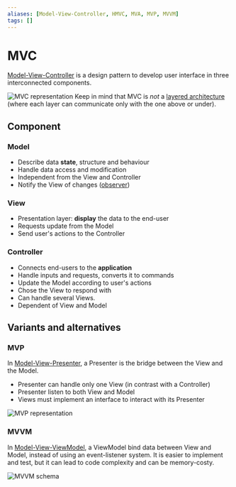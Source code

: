 ```yaml
---
aliases: [Model-View-Controller, HMVC, MVA, MVP, MVVM]
tags: []
---
```


# MVC

[Model-View-Controller](https://wikipedia.org/wiki/model%e2%80%93view%e2%80%93controller) is a design pattern to develop user interface in three interconnected components.

![MVC representation](https://upload.wikimedia.org/wikipedia/commons/thumb/a/a0/mvc-process.svg/400px-mvc-process.svg.png)
Keep in mind that MVC is *not* a [layered architecture](../styles/layered.md) (where each layer can communicate only with the one above or under).

## Component

### Model

- Describe data **state**, structure and behaviour
- Handle data access and modification
- Independent from the View and Controller
- Notify the View of changes ([observer](observer.md))

### View

- Presentation layer: **display** the data to the end-user
- Requests update from the Model
- Send user's actions to the Controller

### Controller

- Connects end-users to the **application**
- Handle inputs and requests, converts it to commands
- Update the Model according to user's actions
- Chose the View to respond with
- Can handle several Views.
- Dependent of View and Model

## Variants and alternatives

### MVP

In [Model-View-Presenter](https://wikipedia.org/wiki/model%e2%80%93view%e2%80%93presenter), a Presenter is the bridge between the View and the Model.

- Presenter can handle only one View (in contrast with a Controller)
- Presenter listen to both View and Model
- Views must implement an interface to interact with its Presenter

![MVP representation](https://upload.wikimedia.org/wikipedia/commons/d/dc/model_view_presenter_gui_design_pattern.png)

### MVVM

In [Model-View-ViewModel](https://wikipedia.org/wiki/model%e2%80%93view%e2%80%93viewmodel), a ViewModel bind data between View and Model, instead of using an event-listener system. It is easier to implement and test, but it can lead to code complexity and can be memory-costy.

![MVVM schema](https://upload.wikimedia.org/wikipedia/commons/8/87/mvvmpattern.png)
